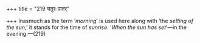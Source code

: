 +++
title = "219 चतुरः प्रातर्"

+++
Inasmuch as the term ‘*morning*’ is used here along with ‘the *setting
of the sun*,’ it stands for the time of *sunrise*. ‘*When the sun has
set*’—in the evening.—(219)


